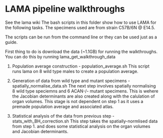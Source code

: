 # LAMA pipeline walkthroughs

See the lama wiki
The bash scripts in this folder show how to use LAMA for the following tasks.
The specimens used are from strain C57B/6N @ E14.5.

The scripts can be run from the command line or they can be used just as a guide.

First thing to do is download the data (~1.1GB) for running the walkthroughs. 
You can do this by running lama_get_walkthrough_data

1. Population average construction - population_average.sh
This script runs lama on 8 wild type males to create a population average.

2. Generation of data from wild type and mutant specimens - spatially_normalise_data.sh
The next step involves spatially normalising 8 wild type speciemns and 6 ACAN-/- mutant specimens. 
This is wehere the Jacobian determinants are also created along with the calulation of organ volumes.
This stage is not dependent on step 1 as it uses a premade population average and associated atlas.

3. Statistical analysis of the data from previous step - stats_with_BH_correction.sh
This step takes the spatially-normlised data from step 1. and does some statistical analysis on the organ volumes and Jacobian determinants.



